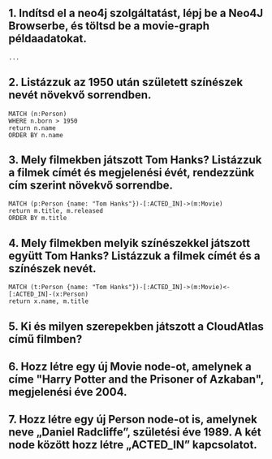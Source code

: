 ## 1. Indítsd el a neo4j szolgáltatást, lépj be a Neo4J Browserbe, és töltsd be a movie-graph példaadatokat.
`...`

## 2. Listázzuk az 1950 után született színészek nevét növekvő sorrendben.
```
MATCH (n:Person)
WHERE n.born > 1950
return n.name
ORDER BY n.name
```

## 3. Mely filmekben játszott Tom Hanks? Listázzuk a filmek címét és megjelenési évét, rendezzünk cím szerint növekvő sorrendbe.
```
MATCH (p:Person {name: "Tom Hanks"})-[:ACTED_IN]->(m:Movie) 
return m.title, m.released
ORDER BY m.title
```

## 4. Mely filmekben melyik színészekkel játszott együtt Tom Hanks? Listázzuk a filmek címét és a színészek nevét.
```
MATCH (t:Person {name: "Tom Hanks"})-[:ACTED_IN]->(m:Movie)<-[:ACTED_IN]-(x:Person) 
return x.name, m.title
```
 
## 5. Ki és milyen szerepekben játszott a CloudAtlas című filmben?
 
## 6. Hozz létre egy új Movie node-ot, amelynek a címe "Harry Potter and the Prisoner of Azkaban", megjelenési éve 2004. 
 
## 7. Hozz létre egy új Person node-ot is, amelynek neve „Daniel Radcliffe”, születési éve 1989. A két node között hozz létre „ACTED_IN” kapcsolatot.